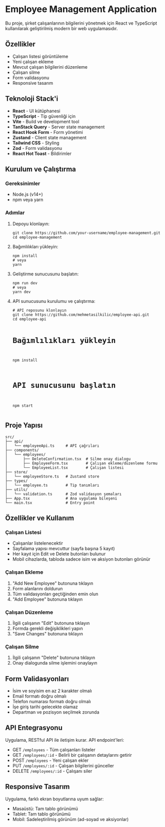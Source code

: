 # Employee Management Application

<p>Bu proje, şirket çalışanlarının bilgilerini yönetmek için React ve TypeScript kullanılarak geliştirilmiş modern bir web uygulamasıdır.</p>

## Özellikler

<ul>
  <li>Çalışan listesi görüntüleme</li>
  <li>Yeni çalışan ekleme</li>
  <li>Mevcut çalışan bilgilerini düzenleme</li>
  <li>Çalışan silme</li>
  <li>Form validasyonu</li>
  <li>Responsive tasarım</li>
</ul>

## Teknoloji Stack'i

<ul>
  <li><strong>React</strong> - UI kütüphanesi</li>
  <li><strong>TypeScript</strong> - Tip güvenliği için</li>
  <li><strong>Vite</strong> - Build ve development tool</li>
  <li><strong>TanStack Query</strong> - Server state management</li>
  <li><strong>React Hook Form</strong> - Form yönetimi</li>
  <li><strong>Zustand</strong> - Client state management</li>
  <li><strong>Tailwind CSS</strong> - Styling</li>
  <li><strong>Zod</strong> - Form validasyonu</li>
  <li><strong>React Hot Toast</strong> - Bildirimler</li>
</ul>

## Kurulum ve Çalıştırma

<h3>Gereksinimler</h3>
<ul>
  <li>Node.js (v14+)</li>
  <li>npm veya yarn</li>
</ul>

<h3>Adımlar</h3>

<ol>
  <li>
    <p>Depoyu klonlayın:</p>
    <pre><code>git clone https://github.com/your-username/employee-management.git
cd employee-management</code></pre>
  </li>
  <li>
    <p>Bağımlılıkları yükleyin:</p>
    <pre><code>npm install
# veya
yarn</code></pre>
  </li>
  <li>
    <p>Geliştirme sunucusunu başlatın:</p>
    <pre><code>npm run dev
# veya
yarn dev</code></pre>
  </li>
  <li>
    <p>API sunucusunu kurulumu ve çalıştırma:</p>
    <pre><code># API reposunu klonlayın
git clone https://github.com/mehmetasilkilic/employee-api.git
cd employee-api

# Bağımlılıkları yükleyin
npm install

# API sunucusunu başlatın
npm start</code></pre>
  </li>
</ol>

## Proje Yapısı

<pre><code>src/
├── api/
│   └── employeeApi.ts     # API çağrıları
├── components/
│   └── employees/
│       ├── DeleteConfirmation.tsx  # Silme onay dialogu
│       ├── EmployeeForm.tsx        # Çalışan ekleme/düzenleme formu
│       └── EmployeeList.tsx        # Çalışan listesi
├── store/
│   └── employeeStore.ts   # Zustand store
├── types/
│   └── employee.ts        # Tip tanımları
├── utils/
│   └── validation.ts      # Zod validasyon şemaları
├── App.tsx                # Ana uygulama bileşeni
└── main.tsx               # Entry point</code></pre>

## Özellikler ve Kullanım

<h3>Çalışan Listesi</h3>

<ul>
  <li>Çalışanlar listelenecektir</li>
  <li>Sayfalama yapısı mevcuttur (sayfa başına 5 kayıt)</li>
  <li>Her kayıt için Edit ve Delete butonları bulunur</li>
  <li>Mobil cihazlarda, tabloda sadece isim ve aksiyon butonları görünür</li>
</ul>

<h3>Çalışan Ekleme</h3>

<ol>
  <li>"Add New Employee" butonuna tıklayın</li>
  <li>Form alanlarını doldurun</li>
  <li>Tüm validasyonları geçtiğinden emin olun</li>
  <li>"Add Employee" butonuna tıklayın</li>
</ol>

<h3>Çalışan Düzenleme</h3>

<ol>
  <li>İlgili çalışanın "Edit" butonuna tıklayın</li>
  <li>Formda gerekli değişiklikleri yapın</li>
  <li>"Save Changes" butonuna tıklayın</li>
</ol>

<h3>Çalışan Silme</h3>

<ol>
  <li>İlgili çalışanın "Delete" butonuna tıklayın</li>
  <li>Onay dialogunda silme işlemini onaylayın</li>
</ol>

## Form Validasyonları

<ul>
  <li>İsim ve soyisim en az 2 karakter olmalı</li>
  <li>Email formatı doğru olmalı</li>
  <li>Telefon numarası formatı doğru olmalı</li>
  <li>İşe giriş tarihi gelecekte olamaz</li>
  <li>Departman ve pozisyon seçilmek zorunda</li>
</ul>

## API Entegrasyonu

<p>Uygulama, RESTful API ile iletişim kurar. API endpoint'leri:</p>

<ul>
  <li>GET <code>/employees</code> - Tüm çalışanları listeler</li>
  <li>GET <code>/employees/:id</code> - Belirli bir çalışanın detaylarını getirir</li>
  <li>POST <code>/employees</code> - Yeni çalışan ekler</li>
  <li>PUT <code>/employees/:id</code> - Çalışan bilgilerini günceller</li>
  <li>DELETE <code>/employees/:id</code> - Çalışanı siler</li>
</ul>

## Responsive Tasarım

<p>Uygulama, farklı ekran boyutlarına uyum sağlar:</p>

<ul>
  <li>Masaüstü: Tam tablo görünümü</li>
  <li>Tablet: Tam tablo görünümü</li>
  <li>Mobil: Sadeleştirilmiş görünüm (ad-soyad ve aksiyonlar)</li>
</ul>



